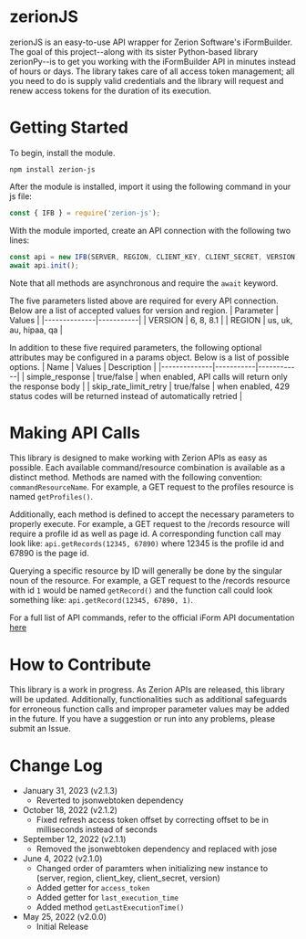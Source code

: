 # zerionJS

zerionJS is an easy-to-use API wrapper for Zerion Software's iFormBuilder. The goal of this project--along with its sister Python-based library zerionPy--is to get you working with the iFormBuilder API in minutes instead of hours or days. The library takes care of all access token management; all you need to do is supply valid credentials and the library will request and renew access tokens for the duration of its execution.

# Getting Started

To begin, install the module.

```
npm install zerion-js
```

After the module is installed, import it using the following command in your js file:

```javascript
const { IFB } = require('zerion-js');
```

With the module imported, create an API connection with the following two lines:

```javascript
const api = new IFB(SERVER, REGION, CLIENT_KEY, CLIENT_SECRET, VERSION);
await api.init();
```

Note that all methods are asynchronous and require the `await` keyword.

The five parameters listed above are required for every API connection. Below are a list of accepted values for version and region.
| Parameter | Values |
|--------------|-----------|
| VERSION | 6, 8, 8.1 |
| REGION | us, uk, au, hipaa, qa |

In addition to these five required parameters, the following optional attributes may be configured in a params object. Below is a list of possible options.
| Name | Values | Description |
|--------------|-----------|------------|
| simple_response | true/false | when enabled, API calls will return only the response body |
| skip_rate_limit_retry | true/false | when enabled, 429 status codes will be returned instead of automatically retried |

# Making API Calls

This library is designed to make working with Zerion APIs as easy as possible. Each available command/resource combination is available as a distinct method. Methods are named with the following convention: `commandResourceName`. For example, a GET request to the profiles resource is named `getProfiles()`.

Additionally, each method is defined to accept the necessary parameters to properly execute. For example, a GET request to the /records resource will require a profile id as well as page id. A corresponding function call may look like: `api.getRecords(12345, 67890)` where 12345 is the profile id and 67890 is the page id.

Querying a specific resource by ID will generally be done by the singular noun of the resource. For example, a GET request to the /records resource with id `1` would be named `getRecord()` and the function call could look something like: `api.getRecord(12345, 67890, 1)`.

For a full list of API commands, refer to the official iForm API documentation [here](https://iformbuilder80.docs.apiary.io/)

# How to Contribute

This library is a work in progress. As Zerion APIs are released, this library will be updated. Additionally, functionalities such as additional safeguards for erroneous function calls and improper parameter values may be added in the future. If you have a suggestion or run into any problems, please submit an Issue.

# Change Log

- January 31, 2023 (v2.1.3)
    - Reverted to jsonwebtoken dependency
- October 18, 2022 (v2.1.2)
    - Fixed refresh access token offset by correcting offset to be in milliseconds instead of seconds
- September 12, 2022 (v2.1.1)
    - Removed the jsonwebtoken dependency and replaced with jose
- June 4, 2022 (v2.1.0)
    - Changed order of paramters when initializing new instance to (server, region, client_key, client_secret, version)
    - Added getter for `access_token`
    - Added getter for `last_execution_time`
    - Added method `getLastExecutionTime()`
- May 25, 2022 (v2.0.0)
   - Initial Release
